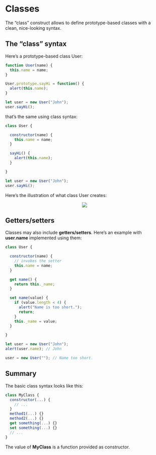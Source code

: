 # Classes

The “class” construct allows to define prototype-based classes with a clean, nice-looking syntax.

## The “class” syntax

Here’s a prototype-based class User:

```javascript
function User(name) {
  this.name = name;
}

User.prototype.sayHi = function() {
  alert(this.name);
}

let user = new User("John");
user.sayHi();
```

that’s the same using class syntax:

```javascript
class User {

  constructor(name) {
    this.name = name;
  }

  sayHi() {
    alert(this.name);
  }

}

let user = new User("John");
user.sayHi();
```

Here’s the illustration of what class User creates:

<p align="center">
  <img src="../assets/images/class-user.png">
</p>

## Getters/setters

Classes may also include **getters/setters**.
Here’s an example with **user.name** implemented using them:

```javascript
class User {

  constructor(name) {
    // invokes the setter
    this.name = name;
  }

  get name() {
    return this._name;
  }

  set name(value) {
    if (value.length < 4) {
      alert("Name is too short.");
      return;
    }
    this._name = value;
  }

}

let user = new User("John");
alert(user.name); // John

user = new User(""); // Name too short.
```

## Summary

The basic class syntax looks like this:

```javascript
class MyClass {
  constructor(...) {
    // ...
  }
  method1(...) {}
  method2(...) {}
  get something(...) {}
  set something(...) {}
  // ...
}
```

The value of **MyClass** is a function provided as constructor.
